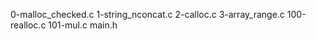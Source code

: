 0-malloc_checked.c 
1-string_nconcat.c 
2-calloc.c
3-array_range.c 
100-realloc.c 
101-mul.c 
main.h
